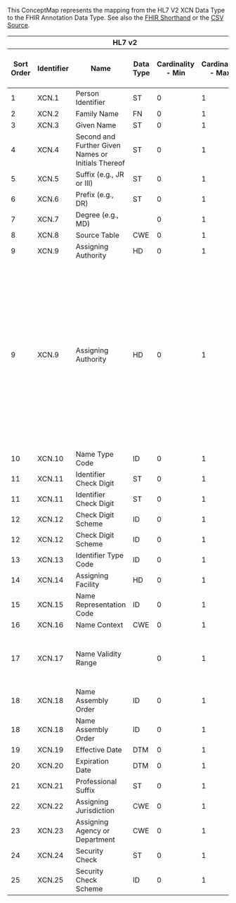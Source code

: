 
This ConceptMap represents the mapping from the HL7 V2 XCN Data Type to the FHIR Annotation Data Type. See also the <a href='https://github.com/HL7/v2-to-fhir/blob/master/tank/Datatype XCN[Author] to Annotation.fsh'>FHIR Shorthand</a> or the <a href='https://github.com/HL7/v2-to-fhir/blob/master/mappings/datatypes/HL7 Data Type - FHIR R4_ XCN[Annotation-Author] - Sheet1.csv'>CSV Source</a>.
<table class='grid'><thead>
<tr><th colspan='6'>HL7 v2</th><th colspan='3'>Condition (IF True, args)</th><th colspan='8'>HL7 FHIR</th><th rowspan='2'>Comments</th></tr>
<tr><th title='Rows are listed in sequence of how they appear in the v2 standard. The first column, Sort Order, provides a sort order that can re-create the original v2 standard sequence in case one opts to re-sort/filter the rows.'>Sort Order</th><th title='Contains the formal Data Type Name and Component Sequence according to the base standard using &quot;.&quot; as the delimiter.'>Identifier</th><th title='The formal name of the field in the most current published version.'>Name</th><th title='The data type of the field in the most current published version if not deprecated, otherwise the data type at the time it was deprecated and removed.'>Data Type</th><th title='The V2 min cardinality expressed numerically.'>Cardinality - Min</th><th title='The V2 max cardinality expressed numerically.' style='border-right: 2px'>Cardinality - Max</th><th title='Condition in an easy to read syntax (Computable ANTLR)'>Computable ANTLR</th><th title='Condition in FHIRPath Notation'>Computable FHIRPath</th><th title='Condition expressed in narrative form' style='border-right: 2px'>Narrative</th><th title='An existing FHIR attribute in the target FHIR version.'>FHIR Attribute</th><th title='The FHIR attribute&apos;s data type in the target FHIR version.'>Proposed Extension</th><th title='The proposed FHIR Extension.'>Data Type</th><th title='The FHIR min cardinality expressed numerically.'>Cardinality - Min</th><th title='The FHIR max cardinality expressed numerically.' style='border-right: 2px'>Cardinality - Max</th><th title='The URL to the Data Type Map that is to be used for the attribute in this segment.'>Data Type Mapping</th><th title='The fixed or computed value to assign.'>Vocabulary Mapping<br/>(IS, ID, CE, CEN, CWE)</th><th title='Mapping for terminology tables.'>Assignment</th></tr></thead>
<tbody>
<tr> <td>1</td><td>XCN.1</td><td>Person Identifier</td><td>ST</td><td>0</td><td style='border-right: 2px'>1</td><td></td><td></td><td style='border-right: 2px'></td><td><a href='https://hl7.org/fhir/R4/datatypes-definitions.html#Annotation.Annotation.authorReference'>Annotation.authorReference</a>(<a href='https://hl7.org/fhir/R4/datatypes-definitions.html#Annotation.Annotation.Practitioner.identifier.value'>Annotation.Practitioner.identifier.value</a>)</td><td></td><td><a href='https://hl7.org/fhir/R4/datatypes-definitions.html#Annotation.Annotation.string'>Annotation.string</a></td><td>0</td><td>1</td><td></td><td></td><td></td><td></td></tr>
<tr> <td>2</td><td>XCN.2</td><td>Family Name</td><td>FN</td><td>0</td><td style='border-right: 2px'>1</td><td></td><td></td><td style='border-right: 2px'></td><td><a href='https://hl7.org/fhir/R4/datatypes-definitions.html#Annotation.Annotation.authorReference'>Annotation.authorReference</a>(<a href='https://hl7.org/fhir/R4/datatypes-definitions.html#Annotation.Annotation.Practitioner.name'>Annotation.Practitioner.name</a>)</td><td></td><td><a href='https://hl7.org/fhir/R4/datatypes-definitions.html#Annotation.Annotation.HumanName'>Annotation.HumanName</a></td><td>0</td><td>-1</td><td><a href='ConceptMap-datatype-fn-to-humanname.html'>FN[HumanName]</a></td><td></td><td></td><td></td></tr>
<tr> <td>3</td><td>XCN.3</td><td>Given Name</td><td>ST</td><td>0</td><td style='border-right: 2px'>1</td><td></td><td></td><td style='border-right: 2px'></td><td><a href='https://hl7.org/fhir/R4/datatypes-definitions.html#Annotation.Annotation.authorReference'>Annotation.authorReference</a>(<a href='https://hl7.org/fhir/R4/datatypes-definitions.html#Annotation.Annotation.Practitioner.name.given'>Annotation.Practitioner.name.given</a>)</td><td></td><td><a href='https://hl7.org/fhir/R4/datatypes-definitions.html#Annotation.Annotation.string'>Annotation.string</a></td><td>0</td><td>-1</td><td></td><td></td><td></td><td></td></tr>
<tr> <td>4</td><td>XCN.4</td><td>Second and Further Given Names or Initials Thereof</td><td>ST</td><td>0</td><td style='border-right: 2px'>1</td><td></td><td></td><td style='border-right: 2px'></td><td><a href='https://hl7.org/fhir/R4/datatypes-definitions.html#Annotation.Annotation.authorReference'>Annotation.authorReference</a>(<a href='https://hl7.org/fhir/R4/datatypes-definitions.html#Annotation.Annotation.Practitioner.name.given'>Annotation.Practitioner.name.given</a>)</td><td></td><td><a href='https://hl7.org/fhir/R4/datatypes-definitions.html#Annotation.Annotation.string'>Annotation.string</a></td><td>0</td><td>-1</td><td></td><td></td><td></td><td></td></tr>
<tr> <td>5</td><td>XCN.5</td><td>Suffix (e.g., JR or III)</td><td>ST</td><td>0</td><td style='border-right: 2px'>1</td><td></td><td></td><td style='border-right: 2px'></td><td><a href='https://hl7.org/fhir/R4/datatypes-definitions.html#Annotation.Annotation.authorReference'>Annotation.authorReference</a>(<a href='https://hl7.org/fhir/R4/datatypes-definitions.html#Annotation.Annotation.Practitioner.name.suffix'>Annotation.Practitioner.name.suffix</a>)</td><td></td><td><a href='https://hl7.org/fhir/R4/datatypes-definitions.html#Annotation.Annotation.string'>Annotation.string</a></td><td>0</td><td>-1</td><td></td><td></td><td></td><td></td></tr>
<tr> <td>6</td><td>XCN.6</td><td>Prefix (e.g., DR)</td><td>ST</td><td>0</td><td style='border-right: 2px'>1</td><td></td><td></td><td style='border-right: 2px'></td><td><a href='https://hl7.org/fhir/R4/datatypes-definitions.html#Annotation.Annotation.authorReference'>Annotation.authorReference</a>(<a href='https://hl7.org/fhir/R4/datatypes-definitions.html#Annotation.Annotation.Practitioner.name.prefix'>Annotation.Practitioner.name.prefix</a>)</td><td></td><td><a href='https://hl7.org/fhir/R4/datatypes-definitions.html#Annotation.Annotation.string'>Annotation.string</a></td><td>0</td><td>-1</td><td></td><td></td><td></td><td></td></tr>
<tr> <td>7</td><td>XCN.7</td><td>Degree (e.g., MD)</td><td></td><td>0</td><td style='border-right: 2px'>1</td><td></td><td></td><td style='border-right: 2px'></td><td><a href='https://hl7.org/fhir/R4/datatypes-definitions.html#Annotation.Annotation.authorReference'>Annotation.authorReference</a>(<a href='https://hl7.org/fhir/R4/datatypes-definitions.html#Annotation.Annotation.Practitioner.name.suffix'>Annotation.Practitioner.name.suffix</a>)</td><td></td><td><a href='https://hl7.org/fhir/R4/datatypes-definitions.html#Annotation.Annotation.string'>Annotation.string</a></td><td>0</td><td>-1</td><td></td><td></td><td></td><td></td></tr>
<tr> <td>8</td><td>XCN.8</td><td>Source Table</td><td>CWE</td><td>0</td><td style='border-right: 2px'>1</td><td></td><td></td><td style='border-right: 2px'></td><td></td><td></td><td></td><td></td><td></td><td></td><td></td><td></td><td></td></tr>
<tr> <td>9</td><td>XCN.9</td><td>Assigning Authority</td><td>HD</td><td>0</td><td style='border-right: 2px'>1</td><td></td><td></td><td style='border-right: 2px'>If organization</td><td><a href='https://hl7.org/fhir/R4/datatypes-definitions.html#Annotation.Annotation.authorReference'>Annotation.authorReference</a>(<a href='https://hl7.org/fhir/R4/datatypes-definitions.html#Annotation.Annotation.Practitioner.identifier.assigner'>Annotation.Practitioner.identifier.assigner</a>(<a href='https://hl7.org/fhir/R4/datatypes-definitions.html#Annotation.Annotation.Organization'>Annotation.Organization</a>)</td><td></td><td><a href='https://hl7.org/fhir/R4/references.html'>Reference</a>(<a href='https://hl7.org/fhir/R4/datatypes-definitions.html#Annotation.Annotation.Organization'>Annotation.Organization</a>)</td><td>0</td><td>1</td><td><a href='ConceptMap-datatype-hd-to-organization.html'>HD[Organization]</a></td><td></td><td></td><td></td></tr>
<tr> <td>9</td><td>XCN.9</td><td>Assigning Authority</td><td>HD</td><td>0</td><td style='border-right: 2px'>1</td><td></td><td></td><td style='border-right: 2px'>If system</td><td><a href='https://hl7.org/fhir/R4/datatypes-definitions.html#Annotation.Annotation.authorReference'>Annotation.authorReference</a>(<a href='https://hl7.org/fhir/R4/datatypes-definitions.html#Annotation.Annotation.Practitioner.identifier.system'>Annotation.Practitioner.identifier.system</a>)</td><td></td><td><a href='https://hl7.org/fhir/R4/datatypes-definitions.html#Annotation.Annotation.uri'>Annotation.uri</a></td><td>0</td><td>1</td><td><a href='ConceptMap-datatype-hd-to-uri.html'>HD[uri]</a></td><td></td><td></td><td>Typically the assigning authority reflects an organization, but if it is an actual system (EHR 1 vs. EHR 2, both supporting the same organization where one cannot get more specific), then XCN.9 should be mapped to .system</td></tr>
<tr> <td>10</td><td>XCN.10</td><td>Name Type Code</td><td>ID</td><td>0</td><td style='border-right: 2px'>1</td><td></td><td></td><td style='border-right: 2px'></td><td><a href='https://hl7.org/fhir/R4/datatypes-definitions.html#Annotation.Annotation.authorReference'>Annotation.authorReference</a>(<a href='https://hl7.org/fhir/R4/datatypes-definitions.html#Annotation.Annotation.Practitioner.name.use'>Annotation.Practitioner.name.use</a>)</td><td></td><td><a href='https://hl7.org/fhir/R4/datatypes-definitions.html#Annotation.Annotation.code'>Annotation.code</a></td><td>0</td><td>1</td><td></td><td><a href='ConceptMap-table-hl70200-to-name-use.html'>NameType</a></td><td></td><td></td></tr>
<tr> <td>11</td><td>XCN.11</td><td>Identifier Check Digit</td><td>ST</td><td>0</td><td style='border-right: 2px'>1</td><td></td><td></td><td style='border-right: 2px'></td><td><a href='https://hl7.org/fhir/R4/datatypes-definitions.html#Annotation.Annotation.authorReference'>Annotation.authorReference</a>(<a href='https://hl7.org/fhir/R4/datatypes-definitions.html#Annotation.Annotation.Practitioner.extension.url'>Annotation.Practitioner.extension.url</a>)</td><td></td><td><a href='https://hl7.org/fhir/R4/datatypes-definitions.html#Annotation.Annotation.uri'>Annotation.uri</a></td><td>0</td><td>1</td><td></td><td></td><td>"<a href='http://hl7.org/fhir/StructureDefinition/identifier-checkDigit'>http://hl7.org/fhir/StructureDefinition/identifier-checkDigit</a>"</td><td></td></tr>
<tr> <td>11</td><td>XCN.11</td><td>Identifier Check Digit</td><td>ST</td><td>0</td><td style='border-right: 2px'>1</td><td></td><td></td><td style='border-right: 2px'></td><td><a href='https://hl7.org/fhir/R4/datatypes-definitions.html#Annotation.Annotation.authorReference'>Annotation.authorReference</a>(<a href='https://hl7.org/fhir/R4/datatypes-definitions.html#Annotation.Annotation.Practitioner.extension.valueString'>Annotation.Practitioner.extension.valueString</a>)</td><td></td><td><a href='https://hl7.org/fhir/R4/datatypes-definitions.html#Annotation.Annotation.string'>Annotation.string</a></td><td>1</td><td>1</td><td></td><td></td><td></td><td></td></tr>
<tr> <td>12</td><td>XCN.12</td><td>Check Digit Scheme</td><td>ID</td><td>0</td><td style='border-right: 2px'>1</td><td></td><td></td><td style='border-right: 2px'></td><td><a href='https://hl7.org/fhir/R4/datatypes-definitions.html#Annotation.Annotation.authorReference'>Annotation.authorReference</a>(<a href='https://hl7.org/fhir/R4/datatypes-definitions.html#Annotation.Annotation.Practitioner.extension.url'>Annotation.Practitioner.extension.url</a>)</td><td></td><td><a href='https://hl7.org/fhir/R4/datatypes-definitions.html#Annotation.Annotation.uri'>Annotation.uri</a></td><td>0</td><td>1</td><td></td><td></td><td>"<a href='http://hl7.org/fhir/StructureDefinition/namingsystem-checkDigit'>http://hl7.org/fhir/StructureDefinition/namingsystem-checkDigit</a>"</td><td></td></tr>
<tr> <td>12</td><td>XCN.12</td><td>Check Digit Scheme</td><td>ID</td><td>0</td><td style='border-right: 2px'>1</td><td></td><td></td><td style='border-right: 2px'></td><td><a href='https://hl7.org/fhir/R4/datatypes-definitions.html#Annotation.Annotation.authorReference'>Annotation.authorReference</a>(<a href='https://hl7.org/fhir/R4/datatypes-definitions.html#Annotation.Annotation.Practitioner.extension.valueString'>Annotation.Practitioner.extension.valueString</a>)</td><td></td><td><a href='https://hl7.org/fhir/R4/datatypes-definitions.html#Annotation.Annotation.string'>Annotation.string</a></td><td>1</td><td>1</td><td></td><td></td><td></td><td></td></tr>
<tr> <td>13</td><td>XCN.13</td><td>Identifier Type Code</td><td>ID</td><td>0</td><td style='border-right: 2px'>1</td><td></td><td></td><td style='border-right: 2px'></td><td><a href='https://hl7.org/fhir/R4/datatypes-definitions.html#Annotation.Annotation.authorReference'>Annotation.authorReference</a>(<a href='https://hl7.org/fhir/R4/datatypes-definitions.html#Annotation.Annotation.Practitioner.identifier.type.coding.code'>Annotation.Practitioner.identifier.type.coding.code</a>)</td><td></td><td><a href='https://hl7.org/fhir/R4/datatypes-definitions.html#Annotation.Annotation.code'>Annotation.code</a></td><td>0</td><td>1</td><td></td><td><a href='ConceptMap-table-hl70203-to-v2-0203.html'>IdentifierType</a></td><td></td><td></td></tr>
<tr> <td>14</td><td>XCN.14</td><td>Assigning Facility</td><td>HD</td><td>0</td><td style='border-right: 2px'>1</td><td></td><td></td><td style='border-right: 2px'></td><td></td><td>identifier.extension??-assigningFacility</td><td><a href='https://hl7.org/fhir/R4/references.html'>Reference</a>(<a href='https://hl7.org/fhir/R4/datatypes-definitions.html#Annotation.Annotation.Location'>Annotation.Location</a>)</td><td>0</td><td>1</td><td><a href='ConceptMap-datatype-hd-to-location.html'>HD[Location]</a></td><td></td><td></td><td></td></tr>
<tr> <td>15</td><td>XCN.15</td><td>Name Representation Code</td><td>ID</td><td>0</td><td style='border-right: 2px'>1</td><td></td><td></td><td style='border-right: 2px'></td><td></td><td></td><td></td><td></td><td></td><td></td><td></td><td></td><td></td></tr>
<tr> <td>16</td><td>XCN.16</td><td>Name Context</td><td>CWE</td><td>0</td><td style='border-right: 2px'>1</td><td></td><td></td><td style='border-right: 2px'></td><td></td><td></td><td></td><td></td><td></td><td></td><td></td><td></td><td></td></tr>
<tr> <td>17</td><td>XCN.17</td><td>Name Validity Range</td><td></td><td>0</td><td style='border-right: 2px'>1</td><td>IF XCN.19 DOES NOT EXIST AND IF XCN.20 DOES NOT EXIST</td><td></td><td style='border-right: 2px'></td><td><a href='https://hl7.org/fhir/R4/datatypes-definitions.html#Annotation.Annotation.authorReference'>Annotation.authorReference</a>(<a href='https://hl7.org/fhir/R4/datatypes-definitions.html#Annotation.Annotation.Practitioner.name.period'>Annotation.Practitioner.name.period</a>)</td><td></td><td><a href='https://hl7.org/fhir/R4/datatypes-definitions.html#Annotation.Annotation.Period'>Annotation.Period</a></td><td>0</td><td>1</td><td><a href='ConceptMap-datatype-dr-to-period.html'>DR[Period]</a></td><td></td><td></td><td></td></tr>
<tr> <td>18</td><td>XCN.18</td><td>Name Assembly Order</td><td>ID</td><td>0</td><td style='border-right: 2px'>1</td><td></td><td></td><td style='border-right: 2px'></td><td><a href='https://hl7.org/fhir/R4/datatypes-definitions.html#Annotation.Annotation.authorReference'>Annotation.authorReference</a>(<a href='https://hl7.org/fhir/R4/datatypes-definitions.html#Annotation.Annotation.Practitioner.name.family.extension.url'>Annotation.Practitioner.name.family.extension.url</a>)</td><td></td><td><a href='https://hl7.org/fhir/R4/datatypes-definitions.html#Annotation.Annotation.uri'>Annotation.uri</a></td><td>0</td><td>1</td><td></td><td></td><td>"<a href='http://hl7.org/fhir/R4/extension-humanname-assembly-order.html'>http://hl7.org/fhir/R4/extension-humanname-assembly-order.html</a>"</td><td></td></tr>
<tr> <td>18</td><td>XCN.18</td><td>Name Assembly Order</td><td>ID</td><td>0</td><td style='border-right: 2px'>1</td><td></td><td></td><td style='border-right: 2px'></td><td><a href='https://hl7.org/fhir/R4/datatypes-definitions.html#Annotation.Annotation.authorReference'>Annotation.authorReference</a>(<a href='https://hl7.org/fhir/R4/datatypes-definitions.html#Annotation.Annotation.Practitioner.name.family.extension.valueCode'>Annotation.Practitioner.name.family.extension.valueCode</a>)</td><td></td><td><a href='https://hl7.org/fhir/R4/datatypes-definitions.html#Annotation.Annotation.code'>Annotation.code</a></td><td>0</td><td>1</td><td></td><td><a href='ConceptMap-table-hl70444-to-v2-0444.html'>NameAssemblyOrder</a></td><td></td><td></td></tr>
<tr> <td>19</td><td>XCN.19</td><td>Effective Date</td><td>DTM</td><td>0</td><td style='border-right: 2px'>1</td><td></td><td></td><td style='border-right: 2px'></td><td><a href='https://hl7.org/fhir/R4/datatypes-definitions.html#Annotation.Annotation.authorReference'>Annotation.authorReference</a>(<a href='https://hl7.org/fhir/R4/datatypes-definitions.html#Annotation.Annotation.Practitioner.name.period.start'>Annotation.Practitioner.name.period.start</a>)</td><td></td><td><a href='https://hl7.org/fhir/R4/datatypes-definitions.html#Annotation.Annotation.dateTime'>Annotation.dateTime</a></td><td>0</td><td>1</td><td></td><td></td><td></td><td></td></tr>
<tr> <td>20</td><td>XCN.20</td><td>Expiration Date</td><td>DTM</td><td>0</td><td style='border-right: 2px'>1</td><td></td><td></td><td style='border-right: 2px'></td><td><a href='https://hl7.org/fhir/R4/datatypes-definitions.html#Annotation.Annotation.authorReference'>Annotation.authorReference</a>(<a href='https://hl7.org/fhir/R4/datatypes-definitions.html#Annotation.Annotation.Practitioner.name.period.end'>Annotation.Practitioner.name.period.end</a>)</td><td></td><td><a href='https://hl7.org/fhir/R4/datatypes-definitions.html#Annotation.Annotation.dateTime'>Annotation.dateTime</a></td><td>0</td><td>1</td><td></td><td></td><td></td><td></td></tr>
<tr> <td>21</td><td>XCN.21</td><td>Professional Suffix</td><td>ST</td><td>0</td><td style='border-right: 2px'>1</td><td></td><td></td><td style='border-right: 2px'></td><td><a href='https://hl7.org/fhir/R4/datatypes-definitions.html#Annotation.Annotation.authorReference'>Annotation.authorReference</a>(<a href='https://hl7.org/fhir/R4/datatypes-definitions.html#Annotation.Annotation.Practitioner.name.suffix'>Annotation.Practitioner.name.suffix</a>)</td><td></td><td><a href='https://hl7.org/fhir/R4/datatypes-definitions.html#Annotation.Annotation.string'>Annotation.string</a></td><td>0</td><td>-1</td><td></td><td></td><td></td><td></td></tr>
<tr> <td>22</td><td>XCN.22</td><td>Assigning Jurisdiction</td><td>CWE</td><td>0</td><td style='border-right: 2px'>1</td><td></td><td></td><td style='border-right: 2px'></td><td></td><td></td><td></td><td></td><td></td><td></td><td></td><td></td><td></td></tr>
<tr> <td>23</td><td>XCN.23</td><td>Assigning Agency or Department</td><td>CWE</td><td>0</td><td style='border-right: 2px'>1</td><td></td><td></td><td style='border-right: 2px'></td><td></td><td></td><td></td><td></td><td></td><td></td><td></td><td></td><td></td></tr>
<tr> <td>24</td><td>XCN.24</td><td>Security Check</td><td>ST</td><td>0</td><td style='border-right: 2px'>1</td><td></td><td></td><td style='border-right: 2px'></td><td></td><td></td><td></td><td></td><td></td><td></td><td></td><td></td><td></td></tr>
<tr> <td>25</td><td>XCN.25</td><td>Security Check Scheme</td><td>ID</td><td>0</td><td style='border-right: 2px'>1</td><td></td><td></td><td style='border-right: 2px'></td><td></td><td></td><td></td><td></td><td></td><td></td><td></td><td></td><td></td></tr>
</tbody></table>
